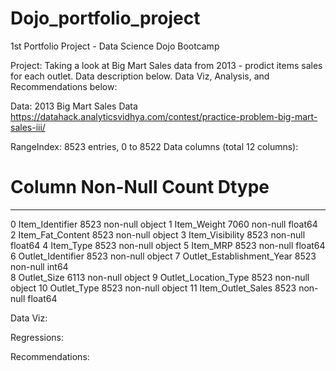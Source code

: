 # Dojo_portfolio_project
1st Portfolio Project - Data Science Dojo Bootcamp

Project:
Taking a look at Big Mart Sales data from 2013 - prodict items sales for each outlet.
Data description below. Data Viz, Analysis, and Recommendations below:

Data:
2013 Big Mart Sales Data
https://datahack.analyticsvidhya.com/contest/practice-problem-big-mart-sales-iii/

RangeIndex: 8523 entries, 0 to 8522
Data columns (total 12 columns):
 #   Column                     Non-Null Count  Dtype  
---  ------                     --------------  -----  
 0   Item_Identifier            8523 non-null   object 
 1   Item_Weight                7060 non-null   float64
 2   Item_Fat_Content           8523 non-null   object 
 3   Item_Visibility            8523 non-null   float64
 4   Item_Type                  8523 non-null   object 
 5   Item_MRP                   8523 non-null   float64
 6   Outlet_Identifier          8523 non-null   object 
 7   Outlet_Establishment_Year  8523 non-null   int64  
 8   Outlet_Size                6113 non-null   object 
 9   Outlet_Location_Type       8523 non-null   object 
 10  Outlet_Type                8523 non-null   object 
 11  Item_Outlet_Sales          8523 non-null   float64
 
 Data Viz:
 
 
 
 Regressions:
 
 
 Recommendations:
